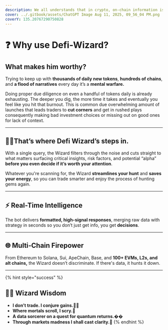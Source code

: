 ```yaml
---
description: We all understands that in crypto, on‑chain information is alpha, but...
cover: ../.gitbook/assets/ChatGPT Image Aug 11, 2025, 09_56_04 PM.png
coverY: 135.20767290750828
---
```


# ❓ Why use Defi-Wizard?

## What makes him worthy?

Trying to keep up with **thousands of daily new tokens**, **hundreds of chains**, and **a flood of narratives** every day it’s a **mental warfare.**

Doing proper due diligence on even a handful of tokens daily is already exhausting. The deeper you dig, the more time it takes and eventually you feel like you hit that burnout. This is common due overwhelming amount of launches  that leads traders to **cut corners** and get in rushed plays consequently making bad investment choices or missing out on good ones for lack of context.

***

## **🧙‍♂️That’s where Defi Wizard’s steps in.**

With a single query, the Wizard filters through the noise and cuts straight to what matters surfacing critical insights, risk factors, and potential “alpha” **before you even decide if it’s worth your attention**.

Whatever you're scanning for, the Wizard **streamlines your hunt** and **saves your energy**, so you can trade smarter and enjoy the process of hunting gems again.

***

## **⚡ Real-Time Intelligence**

The bot delivers **formatted, high-signal responses**, merging raw data with strategy in seconds so you don’t just get info, you get **decisions**.

***

## **🌐 Multi‑Chain Firepower**

From Ethereum to Solana, Sui, ApeChain, Base, and **100+ EVMs, L2s, and alt chains,** the Wizard doesn’t discriminate. If there's data, it hunts it down.

***

{% hint style="success" %}
## **🧙‍♂️ Wizard Wisdom**

* **I don’t trade. I conjure gains.🧙‍♂️**
* **Where mortals scroll, I scry.📜**
* **A data sorcerer on a quest for quantum returns.**&#xD83D;�
* **Through markets madness I shall cast clarity.🔮**
{% endhint %}
